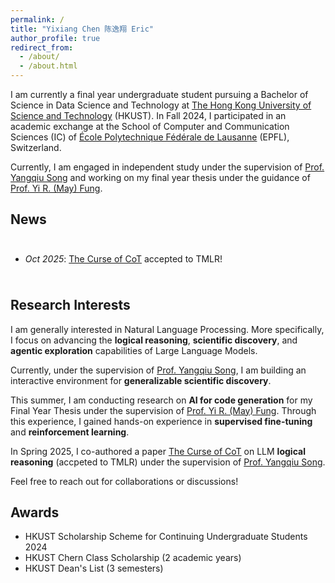 ```yaml
---
permalink: /
title: "Yixiang Chen 陈逸翔 Eric"
author_profile: true
redirect_from: 
  - /about/
  - /about.html
---
```


I am currently a final year undergraduate student pursuing a Bachelor of Science in Data Science and Technology at [The Hong Kong University of Science and Technology](https://hkust.edu.hk/) (HKUST).
In Fall 2024, I participated in an academic exchange at the School of Computer and Communication Sciences (IC) of [École Polytechnique Fédérale de Lausanne](https://www.epfl.ch/) (EPFL), Switzerland.

Currently, I am engaged in independent study under the supervision of [Prof. Yangqiu Song](https://www.cse.ust.hk/~yqsong/) and working on my final year thesis under the guidance of [Prof. Yi R. (May) Fung](https://mayrfung.github.io/).

News
------

<div style="max-height: 300px; overflow-y: auto; padding: 10px 0;">
<ul>
<li><em>Oct 2025</em>: <a href="https://arxiv.org/pdf/2504.05081">The Curse of CoT</a> accepted to TMLR!</li>
</ul>
</div>

Research Interests
------

I am generally interested in Natural Language Processing. More specifically, I focus on advancing the **logical reasoning**, **scientific discovery**, and **agentic exploration** capabilities of Large Language Models.

<!-- In October this year, I published a paper titled *Self-Redraft*, aiming to elicit intrinsic exploration–exploitation balance in test-time scaling for code generation, submitted to ACL ARR 2025 (October cycle). -->

Currently, under the supervision of [Prof. Yangqiu Song](https://www.cse.ust.hk/~yqsong/), I am building an interactive environment for **generalizable scientific discovery**.

This summer, I am conducting research on **AI for code generation** for my Final Year Thesis under the supervision of [Prof. Yi R. (May) Fung](https://mayrfung.github.io/). Through this experience, I gained hands-on experience in **supervised fine-tuning** and **reinforcement learning**.

In Spring 2025, I co-authored a paper [The Curse of CoT](https://arxiv.org/pdf/2504.05081) on LLM **logical reasoning** (accpeted to TMLR) under the supervision of [Prof. Yangqiu Song](https://www.cse.ust.hk/~yqsong/).

Feel free to reach out for collaborations or discussions!

Awards
------

- HKUST Scholarship Scheme for Continuing Undergraduate Students 2024
- HKUST Chern Class Scholarship (2 academic years)
- HKUST Dean's List (3 semesters)